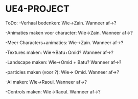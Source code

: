 # UE4-PROJECT
ToDo: 
-Verhaal bedenken: 
    Wie->Zain.
     Wanneer af->?
    
-Animaties maken voor character: 
    Wie->Zain.
    Wanneer af->?
    
-Meer Characters+animaties:
    Wie->Zain.
    Wanneer af->?
    
-Textures maken:
    Wie->Batu+Omid?
    Wanneer af->?
    
-Landscape maken:
    Wie->Omid + Batu?
    Wanneer af->?
    
-particles maken (voor ?):
    Wie-> Omid.
    Wanneer af->?
    
-AI maken:
    Wie->Raoul.
    Wanneer af->?
    
-Controls maken:
    Wie->Raoul.
    Wanneer af->?
